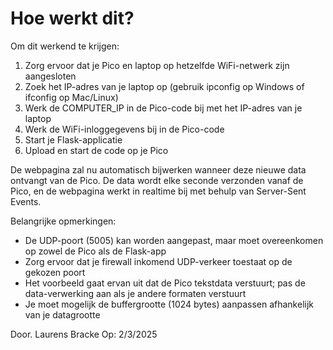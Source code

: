 # Hoe werkt dit?

Om dit werkend te krijgen:
1. Zorg ervoor dat je Pico en laptop op hetzelfde WiFi-netwerk zijn aangesloten
2. Zoek het IP-adres van je laptop op (gebruik ipconfig op Windows of ifconfig op Mac/Linux)
3. Werk de COMPUTER_IP in de Pico-code bij met het IP-adres van je laptop
4. Werk de WiFi-inloggegevens bij in de Pico-code
5. Start je Flask-applicatie
6. Upload en start de code op je Pico

De webpagina zal nu automatisch bijwerken wanneer deze nieuwe data ontvangt van de Pico. De data wordt elke seconde verzonden vanaf de Pico, en de webpagina werkt in realtime bij met behulp van Server-Sent Events.

Belangrijke opmerkingen:
- De UDP-poort (5005) kan worden aangepast, maar moet overeenkomen op zowel de Pico als de Flask-app
- Zorg ervoor dat je firewall inkomend UDP-verkeer toestaat op de gekozen poort
- Het voorbeeld gaat ervan uit dat de Pico tekstdata verstuurt; pas de data-verwerking aan als je andere formaten verstuurt
- Je moet mogelijk de buffergrootte (1024 bytes) aanpassen afhankelijk van je datagrootte


Door. Laurens Bracke
Op: 2/3/2025